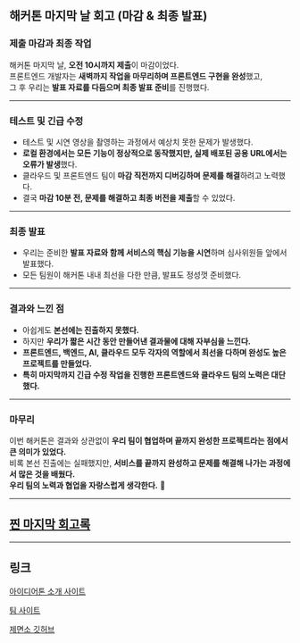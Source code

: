 ## 해커톤 마지막 날 회고 (마감 & 최종 발표)

### 제출 마감과 최종 작업  
해커톤 마지막 날, **오전 10시까지 제출**이 마감이었다.  
프론트엔드 개발자는 **새벽까지 작업을 마무리하며 프론트엔드 구현을 완성**했고,  
그 후 우리는 **발표 자료를 다듬으며 최종 발표 준비**를 진행했다.  

---

### 테스트 및 긴급 수정  
- 테스트 및 시연 영상을 촬영하는 과정에서 예상치 못한 문제가 발생했다.  
- **로컬 환경에서는 모든 기능이 정상적으로 동작했지만, 실제 배포된 공용 URL에서는 오류가 발생**했다.  
- 클라우드 및 프론트엔드 팀이 **마감 직전까지 디버깅하며 문제를 해결**하려고 노력했다.  
- 결국 **마감 10분 전, 문제를 해결하고 최종 버전을 제출**할 수 있었다.  

---

### 최종 발표  
- 우리는 준비한 **발표 자료와 함께 서비스의 핵심 기능을 시연**하며 심사위원들 앞에서 발표했다.  
- 모든 팀원이 해커톤 내내 최선을 다한 만큼, 발표도 정성껏 준비했다.  

---

### 결과와 느낀 점  
- 아쉽게도 **본선에는 진출하지 못했다.**  
- 하지만 **우리가 짧은 시간 동안 만들어낸 결과물에 대해 자부심을 느낀다.**  
- **프론트엔드, 백엔드, AI, 클라우드 모두 각자의 역할에서 최선을 다하며 완성도 높은 프로젝트를 만들었다.**  
- **특히 마지막까지 긴급 수정 작업을 진행한 프론트엔드와 클라우드 팀의 노력은 대단했다.**  

---

### 마무리  
이번 해커톤은 결과와 상관없이 **우리 팀이 협업하며 끝까지 완성한 프로젝트라는 점에서 큰 의미가 있었다.**  
비록 본선 진출에는 실패했지만, **서비스를 끝까지 완성하고 문제를 해결해 나가는 과정에서 많은 것을 배웠다.**  
**우리 팀의 노력과 협업을 자랑스럽게 생각한다.** 🚀  

---

## [찐 마지막 회고록](https://goormkdx.notion.site/lillian-rhee-1a6c0ff4ce3180d98631eee55e8a0eae)

---
## 링크

[아이디어톤 소개 사이트](https://alkaline-sesame-4ea.notion.site/19d530219f6f80528d03ec164eb3d017)

[팀 사이트](https://goormkdx.notion.site/16-1a5c0ff4ce318092adbfdce09a7af6fe)

[제면소 깃허브](https://github.com/je-myeon-so)